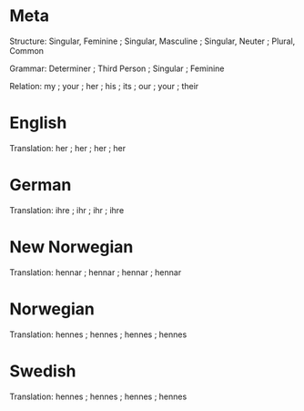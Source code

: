 Meta
====

Structure: Singular, Feminine ; Singular, Masculine ; Singular, Neuter ; Plural, Common

Grammar:   Determiner ; Third Person ; Singular ; Feminine

Relation:  my ; your ; her ; his ; its ; our ; your ; their



English
=======

Translation: her ; her ; her ; her



German
======

Translation: ihre ; ihr ; ihr ; ihre



New Norwegian
=============

Translation: hennar ; hennar ; hennar ; hennar



Norwegian
=========

Translation: hennes ; hennes ; hennes ; hennes



Swedish
=======

Translation: hennes ; hennes ; hennes ; hennes

